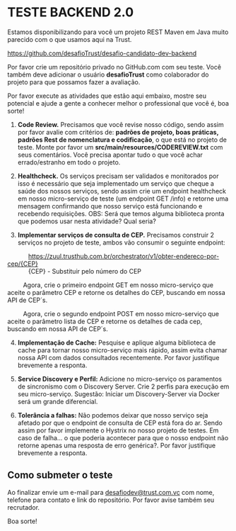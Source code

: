 # TESTE BACKEND 2.0

Estamos disponibilizando para você um projeto REST Maven em Java muito parecido com o que usamos aqui na Trust. 

https://github.com/desafioTrust/desafio-candidato-dev-backend


Por favor crie um repositório privado no GitHub.com com seu teste. Você também deve adicionar o usuário **desafioTrust** como colaborador do projeto para que possamos fazer a avaliação.

Por favor execute as atividades que estão aqui embaixo, mostre seu potencial e ajude a gente a conhecer melhor o professional que você é, boa sorte!

1)	**Code Review.** 
Precisamos que você revise nosso código, sendo assim por favor avalie com critérios de: **padrões de projeto, boas práticas, padrões Rest de nomenclatura e codificação**, o que está no projeto de teste. Monte por favor um **src/main/resources/CODEREVIEW.txt** com seus comentários. Você precisa apontar tudo o que você achar errado/estranho em todo o projeto.

2)	**Healthcheck.**
Os serviços precisam ser validados e monitorados por isso é necessário que seja implementado um serviço que cheque a saúde dos nossos serviços, sendo assim crie um endpoint healthcheck em nosso micro-serviço de teste (um endpoint GET /info) e retorne uma mensagem confirmando que nosso serviço está funcionando e recebendo requisições.
OBS: Será que temos alguma biblioteca pronta que podemos usar nesta atividade? Qual seria?

3)	**Implementar serviços de consulta de CEP.**
Precisamos construir 2 serviços no projeto de teste, ambos vão consumir o seguinte endpoint:

&nbsp;&nbsp;&nbsp;&nbsp;&nbsp;&nbsp;&nbsp;&nbsp;&nbsp;&nbsp;&nbsp;&nbsp;https://zuul.trusthub.com.br/orchestrator/v1/obter-endereco-por-cep/{CEP}
<br /> &nbsp;&nbsp;&nbsp;&nbsp;&nbsp;&nbsp;&nbsp;&nbsp;&nbsp;&nbsp;&nbsp;&nbsp;{CEP} - Substituir pelo número do CEP

&nbsp;&nbsp;&nbsp;&nbsp;&nbsp;&nbsp;&nbsp;&nbsp;&nbsp;Agora, crie o primeiro endpoint GET em nosso micro-serviço que aceite o parâmetro CEP e retorne os detalhes do CEP, buscando em nossa API de CEP´s.

&nbsp;&nbsp;&nbsp;&nbsp;&nbsp;&nbsp;&nbsp;&nbsp;&nbsp;Agora, crie o segundo endpoint POST em nosso micro-serviço que aceite o parâmetro lista de CEP e retorne os detalhes de cada cep, buscando em nossa API de CEP´s.

4)	**Implementação de Cache:**
Pesquise e aplique alguma biblioteca de cache para tornar nosso micro-serviço mais rápido, assim evita chamar nossa API com dados consultados recentemente. Por favor justifique brevemente a responta.

5)	**Service Discovery e Perfil:**
Adicione no micro-serviço os paramentos de sincronismo com o Discovery Server.
Crie 2 perfis para execução em seu micro-serviço.
Sugestão: Iniciar um Discovery-Server via Docker será um grande diferencial.

6)	**Tolerância a falhas:**
Não podemos deixar que nosso serviço seja afetado por que o endpoint de consulta de CEP está fora do ar. Sendo assim por favor implemente o Hystrix no nosso projeto de testes.
Em caso de falha... o que poderia acontecer para que o nosso endpoint não retorne apenas uma resposta de erro genérica?. Por favor justifique brevemente a responta.


## Como submeter o teste

Ao finalizar envie um e-mail para desafiodev@trust.com.vc com nome, telefone para contato e link do repositório. Por favor avise também seu recrutador.

Boa sorte!
